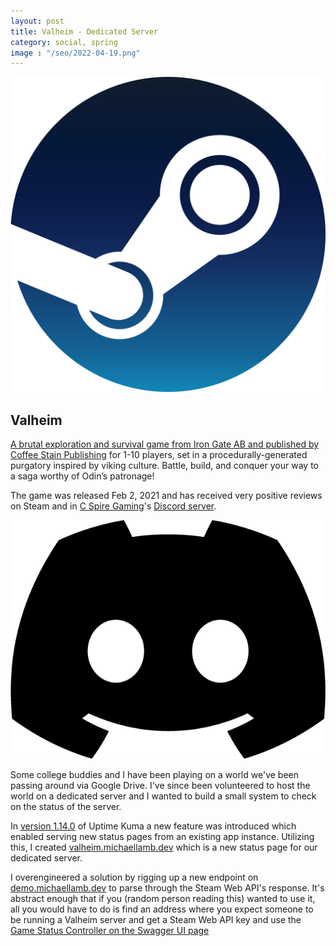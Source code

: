 ```yaml
---
layout: post
title: Valheim - Dedicated Server
category: social, spring
image : "/seo/2022-04-19.png"
---
```


[![steam](/img/steam.png)][valheim.michaellamb.dev]

## Valheim

[A brutal exploration and survival game from Iron Gate AB and published by Coffee Stain Publishing][storepage] for 1-10 players, set in a procedurally-generated purgatory inspired by viking culture. Battle, build, and conquer your way to a saga worthy of Odin’s patronage!

The game was released Feb 2, 2021 and has received very positive reviews on Steam and in [C Spire Gaming][cspiregaming]'s [Discord server][csgdiscord].

[![discord icon](/img/icon_clyde_black_RGB.png)][csgdiscord]

Some college buddies and I have been playing on a world we've been passing around via Google Drive. I've since been volunteered to host the world on a dedicated server and I wanted to build a small system to check on the status of the server.

In [version  1.14.0][1.14.0] of Uptime Kuma a new feature was introduced which enabled serving new status pages from an existing app instance. Utilizing this, I created [valheim.michaellamb.dev][valheim.michaellamb.dev] which is a new status page for our dedicated server.

I overengineered a solution by rigging up a new endpoint on [demo.michaellamb.dev](https://demo.michaellamb.dev/swagger-ui/) to parse through the Steam Web API's response. It's abstract enough that if you (random person reading this) wanted to use it, all you would have to do is find an address where you expect someone to be running a Valheim server and get a Steam Web API key and use the [Game Status Controller on the Swagger UI page](https://demo.michaellamb.dev/swagger-ui/#/game-status-controller/getValheimStatusUsingGET)

[storepage]:https://store.steampowered.com/app/892970/Valheim/
[cspiregaming]:https://cspiregaming.com
[csgdiscord]:https://discord.cspiregaming.com
[1.14.0]:https://github.com/louislam/uptime-kuma/releases/tag/1.14.0
[valheim.michaellamb.dev]:https://valheim.michaellamb.dev